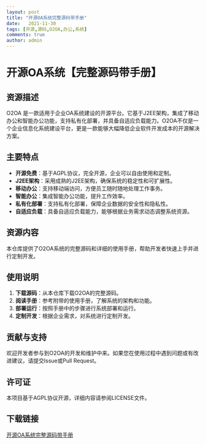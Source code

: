 ```yaml
---
layout: post
title: "开源OA系统完整源码带手册"
date:   2021-11-30
tags: [开源,源码,O2OA,办公,系统]
comments: true
author: admin
---
```

# 开源OA系统【完整源码带手册】

## 资源描述

O2OA 是一款适用于企业OA系统建设的开源平台。它基于J2EE架构，集成了移动办公和智能办公功能，支持私有化部署，并具备自适应负载能力。O2OA不仅是一个企业信息化系统建设平台，更是一款能够大幅降低企业软件开发成本的开源解决方案。

## 主要特点

- **开源免费**：基于AGPL协议，完全开源，企业可以自由使用和定制。
- **J2EE架构**：采用成熟的J2EE架构，确保系统的稳定性和可扩展性。
- **移动办公**：支持移动端访问，方便员工随时随地处理工作事务。
- **智能办公**：集成智能办公功能，提升工作效率。
- **私有化部署**：支持私有化部署，保障企业数据的安全性和隐私性。
- **自适应负载**：具备自适应负载能力，能够根据业务需求动态调整系统资源。

## 资源内容

本仓库提供了O2OA系统的完整源码和详细的使用手册，帮助开发者快速上手并进行定制开发。

## 使用说明

1. **下载源码**：从本仓库下载O2OA的完整源码。
2. **阅读手册**：参考附带的使用手册，了解系统的架构和功能。
3. **部署运行**：按照手册中的步骤进行系统部署和运行。
4. **定制开发**：根据企业需求，对系统进行定制开发。

## 贡献与支持

欢迎开发者参与到O2OA的开发和维护中来。如果您在使用过程中遇到问题或有改进建议，请提交Issue或Pull Request。

## 许可证

本项目基于AGPL协议开源，详细内容请参阅LICENSE文件。

## 下载链接

[开源OA系统完整源码带手册](https://pan.quark.cn/s/30e604ed4d3a)